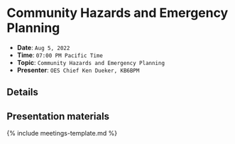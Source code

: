 # Community Hazards and Emergency Planning

* **Date**: `Aug 5, 2022`
* **Time**: `07:00 PM Pacific Time`
* **Topic**: `Community Hazards and Emergency Planning`
* **Presenter**: `OES Chief Ken Dueker, KB6BPM`

## Details

## Presentation materials

{% include meetings-template.md %}

